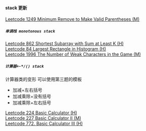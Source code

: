 #### stack 更新

[Leetcode 1249 Minimum Remove to Make Valid Parentheses (M)](https://github.com/zjkang/ds_algorithm/blob/main/python/stack/leetcode_1249_minimum_remove_to_make_valid_parentheses.py)

##### `单调栈 monotonous stack`

[Leetcode 862 Shortest Subarray with Sum at Least K (H)](https://github.com/zjkang/ds_algorithm/blob/main/python/stack/leetcode_0862_shortest_subarray_with_sum%20at_least_k.py)\
[Leetcode 84 Largest Rectangle in Histogram (H)](https://github.com/zjkang/ds_algorithm/blob/main/python/stack/leetcode_0084_largest_rectangle_in_histogram.py)\
[Leetcode 1996 The Number of Weak Characters in the Game (M)](https://github.com/zjkang/ds_algorithm/blob/main/python/stack/leetcode_1996_the_number_of_weak_characters_in_the_game.py)

##### `计算器+-*/() stack`

计算器类的变形
可以使用第三题的模板

- 加减+左右括号
- 加减乘除+没有括号
- 加减乘除+左右括号

[Leetcode 224 Basic Calculator (H)](https://github.com/zjkang/ds_algorithm/blob/main/python/stack/leetcode_0224_basic_calculator.py)\
[Leetcode 227 Basic Calculator II (M)](https://github.com/zjkang/ds_algorithm/blob/main/python/stack/leetcode_0227_basic_calculator_ii.py)\
[Leetcode 772. Basic Calculator III (H)](https://github.com/zjkang/ds_algorithm/blob/main/python/stack/leetcode_0772_basic_calculator_iii.py)
